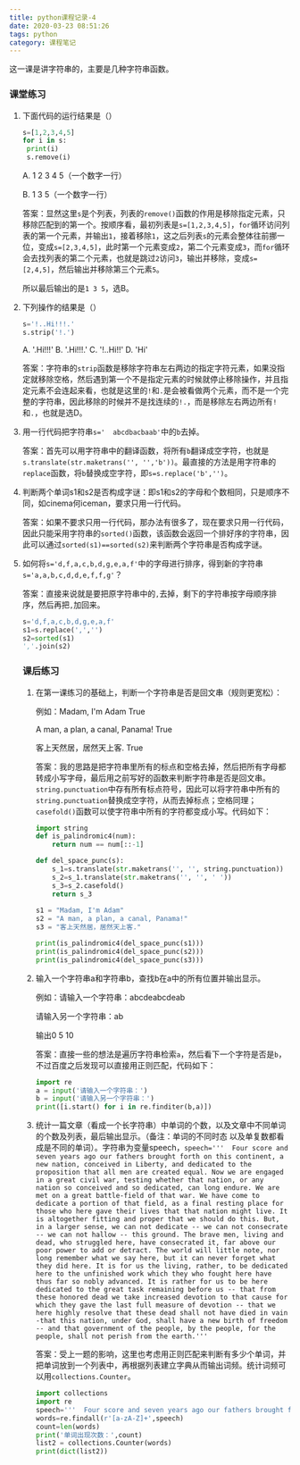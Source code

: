 ```yaml
---
title: python课程记录-4
date: 2020-03-23 08:51:26
tags: python
category: 课程笔记
---
```

这一课是讲字符串的，主要是几种字符串函数。

<!--more-->

### 课堂练习

1. 下面代码的运行结果是（）

   ```python
   s=[1,2,3,4,5]
   for i in s:
   	print(i)
   	s.remove(i)
   ```

   A. 1 2 3 4 5（一个数字一行）

   B. 1 3 5（一个数字一行）

   答案：显然这里`s`是个列表，列表的`remove()`函数的作用是移除指定元素，只移除匹配到的第一个。按顺序看，最初列表是`s=[1,2,3,4,5]`，`for`循环访问列表的第一个元素，并输出`1`，接着移除`1`，这之后列表`s`的元素会整体往前挪一位，变成`s=[2,3,4,5]`，此时第一个元素变成`2`，第二个元素变成`3`，而`for`循环会去找列表的第二个元素，也就是跳过`2`访问`3`，输出并移除，变成`s=[2,4,5]`，然后输出并移除第三个元素`5`。

   所以最后输出的是`1 3 5`，选B。

2. 下列操作的结果是（）

   ```python
   s='!..Hi!!!.'
   s.strip('!.')
   ```

   A. '.Hi!!!'		B. '.Hi!!!.'		C. '!..Hi!!'		D. 'Hi'

   答案：字符串的`strip`函数是移除字符串左右两边的指定字符元素，如果没指定就移除空格，然后遇到第一个不是指定元素的时候就停止移除操作，并且指定元素不会连起来看，也就是这里的`!`和`.`是会被看做两个元素，而不是一个完整的字符串，因此移除的时候并不是找连续的`!.`，而是移除左右两边所有`!`和`.`，也就是选D。

3. 用一行代码把字符串`s='  abcdbacbaab'`中的`b`去掉。

   答案：首先可以用字符串中的翻译函数，将所有`b`翻译成空字符，也就是`s.translate(str.maketrans('', '','b'))`。最直接的方法是用字符串的`replace`函数，将`b`替换成空字符，即`s=s.replace('b','')`。

4. 判断两个单词s1和s2是否构成字谜：即s1和s2的字母和个数相同，只是顺序不同，如cinema何iceman，要求只用一行代码。

   答案：如果不要求只用一行代码，那办法有很多了，现在要求只用一行代码，因此只能采用字符串的`sorted()`函数，该函数会返回一个排好序的字符串，因此可以通过`sorted(s1)==sorted(s2)`来判断两个字符串是否构成字谜。

5. 如何将`s='d,f,a,c,b,d,g,e,a,f'`中的字母进行排序，得到新的字符串`s='a,a,b,c,d,d,e,f,f,g'`？

   答案：直接来说就是要把原字符串中的`,`去掉，剩下的字符串按字母顺序排序，然后再把`,`加回来。

   ```python
   s='d,f,a,c,b,d,g,e,a,f' 
   s1=s.replace(',','') 
   s2=sorted(s1) 
   ','.join(s2)
   ```

   ### 课后练习

   1. 在第一课练习的基础上，判断一个字符串是否是回文串（规则更宽松）：

      例如：Madam, I'm Adam 				True

      A man, a plan, a canal, Panama!				True

      客上天然居，居然天上客.				True

      答案：我的思路是把字符串里所有的标点和空格去掉，然后把所有字母都转成小写字母，最后用之前写好的函数来判断字符串是否是回文串。 `string.punctuation`中存有所有标点符号，因此可以将字符串中所有的`string.punctuation`替换成空字符，从而去掉标点；空格同理；`casefold()`函数可以使字符串中所有的字符都变成小写。代码如下：

      ```python
      import string
      def is_palindromic4(num):
          return num == num[::-1]
      
      def del_space_punc(s):
          s_1=s.translate(str.maketrans('', '', string.punctuation))
          s_2=s_1.translate(str.maketrans('', '', ' '))
          s_3=s_2.casefold()
          return s_3
          
      s1 = "Madam, I'm Adam"
      s2 = "A man, a plan, a canal, Panama!"
      s3 = "客上天然居，居然天上客."
      
      print(is_palindromic4(del_space_punc(s1)))
      print(is_palindromic4(del_space_punc(s2)))
      print(is_palindromic4(del_space_punc(s3)))
      ```

   2. 输入一个字符串a和字符串b，查找b在a中的所有位置并输出显示。

      例如：请输入一个字符串：abcdeabcdeab

      请输入另一个字符串：ab

      输出0 5 10

      答案：直接一些的想法是遍历字符串检索`a`，然后看下一个字符是否是`b`，不过百度之后发现可以直接用正则匹配，代码如下：

      ```python
      import re
      a = input('请输入一个字符串：')
      b = input('请输入另一个字符串：')
      print([i.start() for i in re.finditer(b,a)])
      ```

   3. 统计一篇文章（看成一个长字符串）中单词的个数，以及文章中不同单词的个数及列表，最后输出显示。（备注：单词的不同时态 以及单复数都看成是不同的单词）。字符串为变量speech，`speech='''  Four score and seven years ago our fathers brought forth on this continent, a new nation, conceived in Liberty, and dedicated to the proposition that all men are created equal. Now we are engaged in a great civil war, testing whether that nation, or any nation so conceived and so dedicated, can long endure. We are met on a great battle-field of that war. We have come to dedicate a portion of that field, as a final resting place for those who here gave their lives that that nation might live. It is altogether fitting and proper that we should do this. But, in a larger sense, we can not dedicate -- we can not consecrate -- we can not hallow -- this ground. The brave men, living and dead, who struggled here, have consecrated it, far above our poor power to add or detract. The world will little note, nor long remember what we say here, but it can never forget what they did here. It is for us the living, rather, to be dedicated here to the unfinished work which they who fought here have thus far so nobly advanced. It is rather for us to be here dedicated to the great task remaining before us -- that from these honored dead we take increased devotion to that cause for which they gave the last full measure of devotion -- that we here highly resolve that these dead shall not have died in vain -that this nation, under God, shall have a new birth of freedom -- and that government of the people, by the people, for the people, shall not perish from the earth.'''`

      答案：受上一题的影响，这里也考虑用正则匹配来判断有多少个单词，并把单词放到一个列表中，再根据列表建立字典从而输出词频。统计词频可以用`collections.Counter`。

      ```python
      import collections
      import re
      speech='''  Four score and seven years ago our fathers brought forth on this continent, a new nation, conceived in Liberty, and dedicated to the proposition that all men are created equal. Now we are engaged in a great civil war, testing whether that nation, or any nation so conceived and so dedicated, can long endure. We are met on a great battle-field of that war. We have come to dedicate a portion of that field, as a final resting place for those who here gave their lives that that nation might live. It is altogether fitting and proper that we should do this. But, in a larger sense, we can not dedicate -- we can not consecrate -- we can not hallow -- this ground. The brave men, living and dead, who struggled here, have consecrated it, far above our poor power to add or detract. The world will little note, nor long remember what we say here, but it can never forget what they did here. It is for us the living, rather, to be dedicated here to the unfinished work which they who fought here have thus far so nobly advanced. It is rather for us to be here dedicated to the great task remaining before us -- that from these honored dead we take increased devotion to that cause for which they gave the last full measure of devotion -- that we here highly resolve that these dead shall not have died in vain -that this nation, under God, shall have a new birth of freedom -- and that government of the people, by the people, for the people, shall not perish from the earth.'''
      words=re.findall(r'[a-zA-Z]+',speech)
      count=len(words)
      print('单词出现次数：',count)
      list2 = collections.Counter(words)
      print(dict(list2))
      ```

      

   